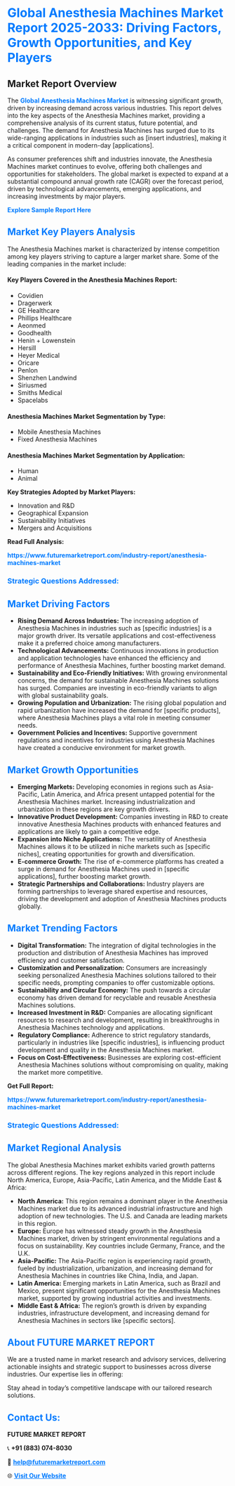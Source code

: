 <h1 style="color: #007BFF;">Global Anesthesia Machines Market Report 2025-2033: Driving Factors, Growth Opportunities, and Key Players</h1>

<section id="overview">
<h2>Market Report Overview</h2>
<p>The <a href="https://www.futuremarketreport.com/industry-report/anesthesia-machines-market" style="color: #007BFF; text-decoration: none;"><strong>Global Anesthesia Machines Market</strong></a> is witnessing significant growth, driven by increasing demand across various industries. This report delves into the key aspects of the Anesthesia Machines market, providing a comprehensive analysis of its current status, future potential, and challenges. The demand for Anesthesia Machines has surged due to its wide-ranging applications in industries such as [insert industries], making it a critical component in modern-day [applications].</p>
<p>As consumer preferences shift and industries innovate, the Anesthesia Machines market continues to evolve, offering both challenges and opportunities for stakeholders. The global market is expected to expand at a substantial compound annual growth rate (CAGR) over the forecast period, driven by technological advancements, emerging applications, and increasing investments by major players.</p>
</section>

<section id="overview">
<p><a href="https://www.futuremarketreport.com/request-sample/reportId=83291" style="color: #007BFF; text-decoration: none;"><strong>Explore Sample Report Here</strong></a></p>
</section>

<section id="key-players">
<h2 style="color: #007BFF;">Market Key Players Analysis</h2>
<p>The Anesthesia Machines market is characterized by intense competition among key players striving to capture a larger market share. Some of the leading companies in the market include:</p>
<h4>Key Players Covered in the Anesthesia Machines Report:</h4>
<ul><li>Covidien</li><li>Dragerwerk</li><li>GE Healthcare</li><li>Phillips Healthcare</li><li>Aeonmed</li><li>Goodhealth</li><li>Henin + Lowenstein</li><li>Hersill</li><li>Heyer Medical</li><li>Oricare</li><li>Penlon</li><li>Shenzhen Landwind</li><li>Siriusmed</li><li>Smiths Medical</li><li>Spacelabs</li></ul>
<h4>Anesthesia Machines Market Segmentation by Type:</h4>
<ul><li>Mobile Anesthesia Machines</li><li>Fixed Anesthesia Machines</li></ul>

<h4>Anesthesia Machines Market Segmentation by Application:</h4>
<ul><li>Human</li><li>Animal</li></ul>
<p><strong>Key Strategies Adopted by Market Players:</strong></p>
<ul>
<li>Innovation and R&D</li>
<li>Geographical Expansion</li>
<li>Sustainability Initiatives</li>
<li>Mergers and Acquisitions</li>
</ul>
</section>

<section>
<p><strong>Read Full Analysis: </strong></p><a href="https://www.futuremarketreport.com/industry-report/anesthesia-machines-market" style="color: #007BFF; text-decoration: none;"><strong>https://www.futuremarketreport.com/industry-report/anesthesia-machines-market</strong></a>
<h3 style="color: #007BFF;">Strategic Questions Addressed:</h3>
</section>

<section id="driving-factors">
<h2 style="color: #007BFF;">Market Driving Factors</h2>
<ul>
<li><strong>Rising Demand Across Industries:</strong> The increasing adoption of Anesthesia Machines in industries such as [specific industries] is a major growth driver. Its versatile applications and cost-effectiveness make it a preferred choice among manufacturers.</li>
<li><strong>Technological Advancements:</strong> Continuous innovations in production and application technologies have enhanced the efficiency and performance of Anesthesia Machines, further boosting market demand.</li>
<li><strong>Sustainability and Eco-Friendly Initiatives:</strong> With growing environmental concerns, the demand for sustainable Anesthesia Machines solutions has surged. Companies are investing in eco-friendly variants to align with global sustainability goals.</li>
<li><strong>Growing Population and Urbanization:</strong> The rising global population and rapid urbanization have increased the demand for [specific products], where Anesthesia Machines plays a vital role in meeting consumer needs.</li>
<li><strong>Government Policies and Incentives:</strong> Supportive government regulations and incentives for industries using Anesthesia Machines have created a conducive environment for market growth.</li>
</ul>
</section>

<section id="growth-opportunities">
<h2 style="color: #007BFF;">Market Growth Opportunities</h2>
<ul>
<li><strong>Emerging Markets:</strong> Developing economies in regions such as Asia-Pacific, Latin America, and Africa present untapped potential for the Anesthesia Machines market. Increasing industrialization and urbanization in these regions are key growth drivers.</li>
<li><strong>Innovative Product Development:</strong> Companies investing in R&D to create innovative Anesthesia Machines products with enhanced features and applications are likely to gain a competitive edge.</li>
<li><strong>Expansion into Niche Applications:</strong> The versatility of Anesthesia Machines allows it to be utilized in niche markets such as [specific niches], creating opportunities for growth and diversification.</li>
<li><strong>E-commerce Growth:</strong> The rise of e-commerce platforms has created a surge in demand for Anesthesia Machines used in [specific applications], further boosting market growth.</li>
<li><strong>Strategic Partnerships and Collaborations:</strong> Industry players are forming partnerships to leverage shared expertise and resources, driving the development and adoption of Anesthesia Machines products globally.</li>
</ul>
</section>

<section id="trending-factors">
<h2 style="color: #007BFF;">Market Trending Factors</h2>
<ul>
<li><strong>Digital Transformation:</strong> The integration of digital technologies in the production and distribution of Anesthesia Machines has improved efficiency and customer satisfaction.</li>
<li><strong>Customization and Personalization:</strong> Consumers are increasingly seeking personalized Anesthesia Machines solutions tailored to their specific needs, prompting companies to offer customizable options.</li>
<li><strong>Sustainability and Circular Economy:</strong> The push towards a circular economy has driven demand for recyclable and reusable Anesthesia Machines solutions.</li>
<li><strong>Increased Investment in R&D:</strong> Companies are allocating significant resources to research and development, resulting in breakthroughs in Anesthesia Machines technology and applications.</li>
<li><strong>Regulatory Compliance:</strong> Adherence to strict regulatory standards, particularly in industries like [specific industries], is influencing product development and quality in the Anesthesia Machines market.</li>
<li><strong>Focus on Cost-Effectiveness:</strong> Businesses are exploring cost-efficient Anesthesia Machines solutions without compromising on quality, making the market more competitive.</li>
</ul>
</section>

<section>
<p><strong>Get Full Report: </strong></p><a href="https://www.futuremarketreport.com/industry-report/anesthesia-machines-market" style="color: #007BFF; text-decoration: none;"><strong>https://www.futuremarketreport.com/industry-report/anesthesia-machines-market</strong></a>
<h3 style="color: #007BFF;">Strategic Questions Addressed:</h3>
</section>


<section id="regional-analysis">
<h2 style="color: #007BFF;">Market Regional Analysis</h2>
<p>The global Anesthesia Machines market exhibits varied growth patterns across different regions. The key regions analyzed in this report include North America, Europe, Asia-Pacific, Latin America, and the Middle East & Africa:</p>
<ul>
<li><strong>North America:</strong> This region remains a dominant player in the Anesthesia Machines market due to its advanced industrial infrastructure and high adoption of new technologies. The U.S. and Canada are leading markets in this region.</li>
<li><strong>Europe:</strong> Europe has witnessed steady growth in the Anesthesia Machines market, driven by stringent environmental regulations and a focus on sustainability. Key countries include Germany, France, and the U.K.</li>
<li><strong>Asia-Pacific:</strong> The Asia-Pacific region is experiencing rapid growth, fueled by industrialization, urbanization, and increasing demand for Anesthesia Machines in countries like China, India, and Japan.</li>
<li><strong>Latin America:</strong> Emerging markets in Latin America, such as Brazil and Mexico, present significant opportunities for the Anesthesia Machines market, supported by growing industrial activities and investments.</li>
<li><strong>Middle East & Africa:</strong> The region’s growth is driven by expanding industries, infrastructure development, and increasing demand for Anesthesia Machines in sectors like [specific sectors].</li>
</ul>
</section>

<footer>
<h2 style="color: #007BFF;">About FUTURE MARKET REPORT</h2>
<p>We are a trusted name in market research and advisory services, delivering actionable insights and strategic support to businesses across diverse industries. Our expertise lies in offering:</p>

<p>Stay ahead in today’s competitive landscape with our tailored research solutions.</p>

<h2 style="color: #007BFF;">Contact Us:</h2>
<p><strong>FUTURE MARKET REPORT</strong></p>
<p>📞 <strong>+91 (883) 074-8030</strong></p>
<p>📧 <strong><a href="mailto:help@futuremarketreport.com" style="color: #007BFF;">help@futuremarketreport.com</a></strong></p>
<p>🌐 <strong><a href="https://www.futuremarketreport.com/" style="color: #007BFF;">Visit Our Website</a></strong></p>
</footer>